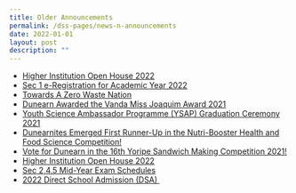 ```yaml
---
title: Older Announcements
permalink: /dss-pages/news-n-announcements
date: 2022-01-01
layout: post
description: ""
---
```

<ul>
<li><a href="/dss-pages/news-n-announcements/higher-institution-open-house-2022">Higher Institution Open House 2022</a></li>
<li><a href="/dss-pages/news-n-announcements/sec-1-e-registration-for-academic-year-2022">Sec 1 e-Registration for Academic Year 2022</a></li>
<li><a href="/dss-pages/news-n-announcements/towards-a-zero-waste-nation">Towards A Zero Waste Nation</a></li>
<li><a href="/dss-pages/news-n-announcements/dunearn-awarded-the-vanda-miss-joaquim-award-2021">Dunearn Awarded the Vanda Miss Joaquim Award 2021</a></li>
<li><a href="/dss-pages/news-n-announcements/youth-science-ambassador-programme-ysap-graduation-ceremony-2021">Youth Science Ambassador Programme (YSAP) Graduation Ceremony 2021</a></li>
<li><a href="/dss-pages/news-n-announcements/dunearnites-emerged-first-runner-up-in-the-nutri-booster-health-and-food-science-competition">Dunearnites Emerged First Runner-Up in the Nutri-Booster Health and Food Science Competition!</a></li>
<li><a href="/dss-pages/news-n-announcements/vote-for-dunearn-in-the-16th-yoripe-sandwich-making-competition-2021">Vote for Dunearn in the 16th Yoripe Sandwich Making Competition 2021!</a></li>
<li><a href="/dss-pages/news-n-announcements/higher-institution-open-house-2022-1">Higher Institution Open House 2022</a></li>
<li><a href="/dss-pages/news-n-announcements/sec-2-4-5-mid-year-exam-schedules">Sec 2,4,5 Mid-Year Exam Schedules</a></li>
<li><a href="/dss-pages/news-n-announcements/2022-direct-school-admission-dsa">2022 Direct School Admission (DSA)&nbsp;</a></li>
</ul>